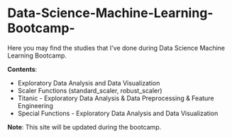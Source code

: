 # Data-Science-Machine-Learning-Bootcamp-

Here you may find the studies that I've done during Data Science Machine Learning Bootcamp.

__Contents__:

- Exploratory Data Analysis and Data Visualization
- Scaler Functions (standard_scaler, robust_scaler)
- Titanic - Exploratory Data Analysis & Data Preprocessing & Feature Engineering
- Special Functions - Exploratory Data Analysis and Data Visualization


__Note__: This site will be updated during the bootcamp.
